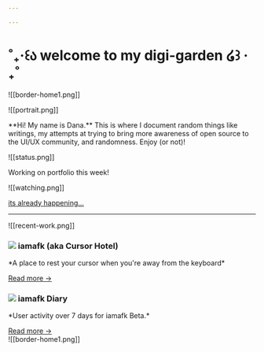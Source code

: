 ```yaml
---

---
```

# ˚₊‧꒰ა welcome to my digi-garden ໒꒱ ‧₊˚

![[border-home1.png]]
<div className="grid lg:grid-cols-2 gap-4">
	<div className="not-prose flex cursor-default flex-col space-y-4 rounded-lg border border-white p-4">
	![[portrait.png]]
	<p> 
		**Hi! My name is Dana.**
	 This is where I document random things like writings, my attempts at trying to bring more awareness of open source to the UI/UX community, and randomness. Enjoy (or not)! 
	</p>
	 </div>
	 <div className="grid lg:grid-rows-2 gap-4">
		<div className="not-prose flex cursor-default flex-col space-y-2 rounded-lg border border-white p-4">
			![[status.png]]
			<p>
				Working on portfolio this week!
			</p>
		</div>
		<div className="not-prose flex cursor-default flex-col space-y-2 rounded-lg border border-white p-4">
			![[watching.png]]
			<p class="underline">
				<a href="https://www.youtube.com/watch?v=WOOJXaxOJuk">its already happening... </a>
			</p>
		</div>
	</div>
</div>

---
![[recent-work.png]]
<div className="grid lg:grid-cols-2 gap-4">
	<div className="not-prose flex cursor-default flex-col space-y-4 rounded-lg border border-white p-4 transition-all duration-150 hover:border-pink-300">
	<h3 className="font-semibold flex items-center space-x-2">
	 <img src="/_r/-/images/contribute.png"/>
		iamafk (aka Cursor Hotel)
	</h3>
	<p>
		*A place to rest your cursor when you're away from the keyboard*
	</p> 
	<a href="https://digi.dana.nyc/blog/cursor-hotel" className="font-semi-bold self-start text-sm text-white underline">
		Read more →
	</a>
	</div>
	<div className="not-prose flex cursor-default flex-col space-y-4 rounded-lg border border-white p-4 transition-all duration-150 hover:border-pink-300">
	<h3 className="font-semibold flex items-center space-x-2">
	<img src="/_r/-/images/writing.png"/>
	 iamafk Diary
	 </h3>
	<p>
		*User activity over 7 days for iamafk Beta.* 
	</p>
	<a href="https://digi.dana.nyc/blog/cursor-diary" className="font-semi-bold self-start text-sm text-white underline">
		Read more →
	</a>
	</div>
</div>
![[border-home1.png]]
